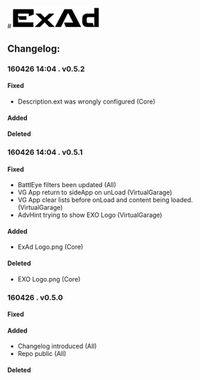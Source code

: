 #<img src="logo.png" alt="ExAd" width="200" />

## Changelog:  
### 160426 14:04 . v0.5.2  
#### Fixed  
* Description.ext was wrongly configured (Core) 
  
#### Added
  
#### Deleted

### 160426 14:04 . v0.5.1  
#### Fixed  
* BattlEye filters been updated  (All)
* VG App return to sideApp on unLoad  (VirtualGarage)
* VG App clear lists before onLoad and content being loaded. (VirtualGarage)
* AdvHint trying to show EXO Logo  (VirtualGarage)
  
#### Added
* ExAd Logo.png  (Core)
  
#### Deleted
* EXO Logo.png (Core)

### 160426 . v0.5.0  
#### Fixed  

#### Added
* Changelog introduced (All)
* Repo public  (All)
  
#### Deleted
